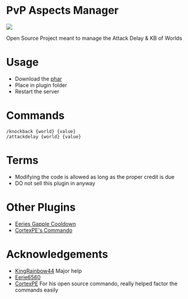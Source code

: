 # PvP Aspects Manager 
[![](https://poggit.pmmp.io/shield.state/PvP_Aspects_Manager)](https://poggit.pmmp.io/p/PvP_Aspects_Manager)

Open Source Project meant to manage the Attack Delay & KB of Worlds
# Usage
- Download the [phar](https://github.com/Leqends/PvP-Aspects-Manager/releases/download/1.0.0/PvP-Aspects-Manager.phar)
- Place in plugin folder
- Restart the server

# Commands
~~~
/knockback {world} {value}
/attackdelay {world} {value}
~~~
# Terms

- Modifying the code is allowed as long as the proper credit is due
- DO not sell this plugin in anyway

# Other Plugins
- [Eeries Gapple Cooldown](https://github.com/Eerie6560/Gapple-CD)
- [CortexPE's Commando](https://github.com/CortexPE/Commando)

# Acknowledgements 
- [KingRainbow44](https://github.com/KingRainbow44) Major help
- [Eerie6560](https://github.com/Eerie6560)
- [CortexPE](https://github.com/CortexPE) For his open source commando, really helped factor the commands easily
